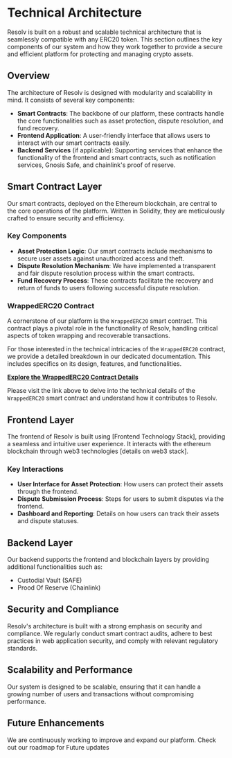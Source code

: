 # Technical Architecture

Resolv is built on a robust and scalable technical architecture that is seamlessly compatible with any ERC20 token. This section outlines the key components of our system and how they work together to provide a secure and efficient platform for protecting and managing crypto assets.

## Overview

The architecture of Resolv is designed with modularity and scalability in mind. It consists of several key components:

- **Smart Contracts**: The backbone of our platform, these contracts handle the core functionalities such as asset protection, dispute resolution, and fund recovery.
- **Frontend Application**: A user-friendly interface that allows users to interact with our smart contracts easily.
- **Backend Services** (if applicable): Supporting services that enhance the functionality of the frontend and smart contracts, such as notification services, Gnosis Safe, and chainlink's proof of reserve.

## Smart Contract Layer

Our smart contracts, deployed on the Ethereum blockchain, are central to the core operations of the platform. Written in Solidity, they are meticulously crafted to ensure security and efficiency.

### Key Components

- **Asset Protection Logic**: Our smart contracts include mechanisms to secure user assets against unauthorized access and theft.
- **Dispute Resolution Mechanism**: We have implemented a transparent and fair dispute resolution process within the smart contracts.
- **Fund Recovery Process**: These contracts facilitate the recovery and return of funds to users following successful dispute resolution.

### WrappedERC20 Contract

A cornerstone of our platform is the `WrappedERC20` smart contract. This contract plays a pivotal role in the functionality of Resolv, handling critical aspects of token wrapping and recoverable transactions.

For those interested in the technical intricacies of the `WrappedERC20` contract, we provide a detailed breakdown in our dedicated documentation. This includes specifics on its design, features, and functionalities.

[**Explore the WrappedERC20 Contract Details**](Blockchain-Component/WrappedERC20.md)

Please visit the link above to delve into the technical details of the `WrappedERC20` smart contract and understand how it contributes to Resolv.

## Frontend Layer

The frontend of Resolv is built using [Frontend Technology Stack], providing a seamless and intuitive user experience. It interacts with the ethereum blockchain through web3 technologies [details on web3 stack].

### Key Interactions

- **User Interface for Asset Protection**: How users can protect their assets through the frontend.
- **Dispute Submission Process**: Steps for users to submit disputes via the frontend.
- **Dashboard and Reporting**: Details on how users can track their assets and dispute statuses.

## Backend Layer 

Our backend supports the frontend and blockchain layers by providing additional functionalities such as:

- Custodial Vault (SAFE)
- Prood Of Reserve (Chainlink)

## Security and Compliance

Resolv's architecture is built with a strong emphasis on security and compliance. We regularly conduct smart contract audits, adhere to best practices in web application security, and comply with relevant regulatory standards.

## Scalability and Performance

Our system is designed to be scalable, ensuring that it can handle a growing number of users and transactions without compromising performance.

## Future Enhancements

We are continuously working to improve and expand our platform. Check out our roadmap for Future updates
